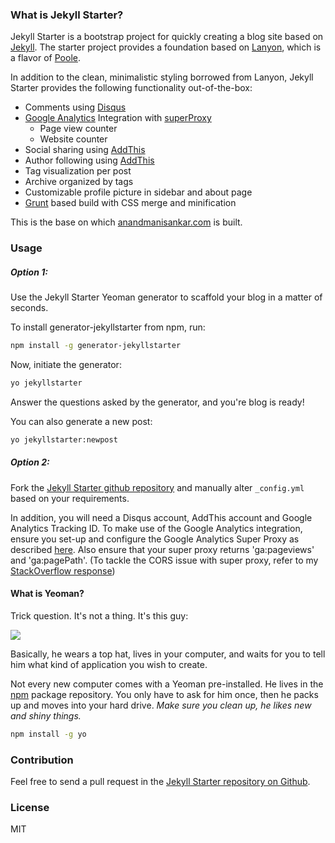 ### What is Jekyll Starter?

Jekyll Starter is a bootstrap project for quickly creating a blog site based on [Jekyll](http://jekyllrb.com/). The starter project provides a foundation based on [Lanyon](https://github.com/poole/lanyon), which is a flavor of [Poole](https://github.com/poole/poole).

In addition to the clean, minimalistic styling borrowed from Lanyon, Jekyll Starter provides the following functionality out-of-the-box:

* Comments using [Disqus](https://disqus.com/)
* [Google Analytics](http://www.google.co.in/analytics/) Integration with [superProxy](https://developers.google.com/analytics/solutions/google-analytics-super-proxy)
  * Page view counter
  * Website counter
* Social sharing using [AddThis](http://www.addthis.com/)
* Author following using [AddThis](http://www.addthis.com/)
* Tag visualization per post
* Archive organized by tags
* Customizable profile picture in sidebar and about page
* [Grunt](http://gruntjs.com/) based build with CSS merge and minification

This is the base on which [anandmanisankar.com](http://anandmanisankar.com) is built.

### Usage

##### Option 1:

Use the Jekyll Starter Yeoman generator to scaffold your blog in a matter of seconds.

To install generator-jekyllstarter from npm, run:

```bash
npm install -g generator-jekyllstarter
```

Now, initiate the generator:

```bash
yo jekyllstarter
```

Answer the questions asked by the generator, and you're blog is ready!

You can also generate a new post:

```bash
yo jekyllstarter:newpost
```


##### Option 2:

Fork the [Jekyll Starter github repository](https://github.com/msanand/jekyllstarter) and manually alter `_config.yml` based on your requirements.

In addition, you will need a Disqus account, AddThis account and Google Analytics Tracking ID. To make use of the Google Analytics integration, ensure you set-up and configure the Google Analytics Super Proxy as described [here](https://developers.google.com/analytics/solutions/google-analytics-super-proxy). Also ensure that your super proxy returns 'ga:pageviews' and 'ga:pagePath'. (To tackle the CORS issue with super proxy, refer to my [StackOverflow response](http://stackoverflow.com/a/25758257/121241))

#### What is Yeoman?

Trick question. It's not a thing. It's this guy:

![](http://i.imgur.com/JHaAlBJ.png)

Basically, he wears a top hat, lives in your computer, and waits for you to tell him what kind of application you wish to create.

Not every new computer comes with a Yeoman pre-installed. He lives in the [npm](https://npmjs.org) package repository. You only have to ask for him once, then he packs up and moves into your hard drive. *Make sure you clean up, he likes new and shiny things.*

```bash
npm install -g yo
```

### Contribution

Feel free to send a pull request in the [Jekyll Starter repository on Github](https://github.com/msanand/jekyllstarter).

### License

MIT
